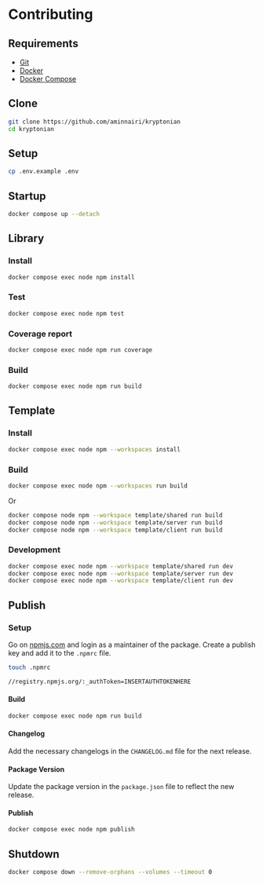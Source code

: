 # Contributing

## Requirements

- [Git](https://git-scm.com/)
- [Docker](https://www.docker.com/)
- [Docker Compose](https://docs.docker.com/compose/)

## Clone

```bash
git clone https://github.com/aminnairi/kryptonian
cd kryptonian
```

## Setup

```bash
cp .env.example .env
```

## Startup

```bash
docker compose up --detach
```

## Library

### Install

```bash
docker compose exec node npm install
```

### Test

```bash
docker compose exec node npm test
```

### Coverage report

```bash
docker compose exec node npm run coverage
```

### Build

```bash
docker compose exec node npm run build
```

## Template

### Install

```bash
docker compose exec node npm --workspaces install
```

### Build

```bash
docker compose exec node npm --workspaces run build
```

Or

```bash
docker compose node npm --workspace template/shared run build
docker compose node npm --workspace template/server run build
docker compose node npm --workspace template/client run build
```

### Development

```bash
docker compose exec node npm --workspace template/shared run dev
docker compose exec node npm --workspace template/server run dev
docker compose exec node npm --workspace template/client run dev
```

## Publish

### Setup

Go on [npmjs.com](https://www.npmjs.com/) and login as a maintainer of the package. Create a publish key and add it to the `.npmrc` file.

```bash
touch .npmrc
```

```bash
//registry.npmjs.org/:_authToken=INSERTAUTHTOKENHERE
```

#### Build

```bash
docker compose exec node npm run build
```

#### Changelog

Add the necessary changelogs in the `CHANGELOG.md` file for the next release.

#### Package Version

Update the package version in the `package.json` file to reflect the new release.

#### Publish

```bash
docker compose exec node npm publish
```

## Shutdown

```bash
docker compose down --remove-orphans --volumes --timeout 0
```
